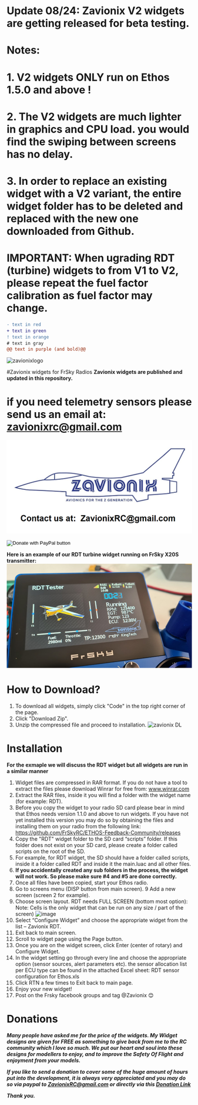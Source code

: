 # Update 08/24: Zavionix V2 widgets are getting released for beta testing.
# Notes: 
# 1. V2 widgets ONLY run on Ethos 1.5.0 and above ! 
# 2. The V2 widgets are much lighter in graphics and CPU load. you would find the swiping between screens has no delay.
# 3. In order to replace an existing widget with a V2 variant, the entire widget folder has to be deleted and replaced with the new one downloaded from Github.
# IMPORTANT: When ugrading RDT (turbine) widgets to from V1 to V2, please repeat the fuel factor calibration as fuel factor may change.
```diff
- text in red
+ text in green
! text in orange
# text in gray
@@ text in purple (and bold)@@
```



![zavionixlogo](https://github.com/user-attachments/assets/fa53db2c-5518-47e4-ad39-6bc7ea443ecd)



#Zavionix widgets for FrSky Radios
**Zavionix widgets are published and updated in this repository.**
# if you need telemetry sensors please send us an email at: zavionixrc@gmail.com
![Alt text](zavionixlogo.png?raw=true "Title")



<form action="https://www.paypal.com/donate" method="post" target="_top">
<input type="hidden" name="hosted_button_id" value="GEWL4TN8WEAKQ" />
<input type="image" src="https://www.paypalobjects.com/en_US/IL/i/btn/btn_donateCC_LG.gif" border="0" name="submit" title="PayPal - The safer, easier way to pay online!" alt="Donate with PayPal button" />
<img alt="" border="0" src="https://www.paypal.com/en_IL/i/scr/pixel.gif" width="1" height="1" />
</form>

**Here is an example of our RDT turbine widget running on FrSky X20S transmitter:**
![Alt text](rdt.jpg?raw=true "Title")

# How to Download?
1. To download all widgets, simply click "Code" in the top right corner of the page.
2. Click "Download Zip".
3. Unzip the compressed file and proceed to installation.
![zavionix DL](https://github.com/i3dm/Zavionix/assets/8968780/402e1269-415a-4dba-9db1-6492cce27ace)

# Installation
**For the exmaple we will discuss the RDT widget but all widgets are run in a similar manner**

1.	Widget files are compressed in RAR format. If you do not have a tool to extract the files please download Winrar for free from: www.winrar.com
2.	Extract the RAR files, inside it you will find a folder with the widget name (for example: RDT).
3.	Before you copy the widget to your radio SD card please bear in mind that Ethos needs version 1.1.0 and above to run widgets. If you have not yet installed this version you may do so by obtaining the files and installing them on your radio from the following link:
https://github.com/FrSkyRC/ETHOS-Feedback-Community/releases
4.	Copy the "RDT" widget folder to the SD card “scripts” folder. If this folder does not exist on your SD card, please create a folder called scripts on the root of the SD.
5.	For example, for RDT widget, the SD should have a folder called scripts, inside it a folder called RDT and inside it the main.luac and all other files.
6.	**If you accidentally created any sub folders in the process, the widget will not work. So please make sure #4 and #5 are done correctly.**
7.	Once all files have been copied, start your Ethos radio.
8.	Go to screens menu (DISP button from main screen).
9	Add a new screen (screen 2 for example).
10. Choose screen layout. RDT needs FULL SCREEN (bottom most option): Note: Cells is the only widget that can be run on any size / part of the screen)
![image](https://user-images.githubusercontent.com/8968780/211631102-098c4c63-71ee-4db4-badd-cce670a688a9.png)
11. Select “Configure Widget” and choose the appropriate widget from the list – Zavionix RDT.
15.	Exit back to main screen.
16.	Scroll to widget page using the Page button.
17.	Once you are on the widget screen, click Enter (center of rotary) and Configure Widget.
18.	In the widget setting go through every line and choose the appropriate option (sensor sources, alert parameters etc).
the sensor allocation list per ECU type can be found in the attached Excel sheet: 
RDT sensor configuration for Ethos.xls
19.	Click RTN a few times to Exit back to main page.
20.	Enjoy your new widget!
21.	Post on the Frsky facebook groups and tag @Zavionix 😊





# Donations
***Many people have asked me for the price of the widgets.
My Widget designs are given for FREE as something to give back from me to the RC community which I love so much.
We put our heart and soul into these designs for modellers to enjoy, and to improve the Safety Of Flight and enjoyment from your models.***

***If you  like to send a donation to cover some of the huge amount of hours put into the development, it is always very appreciated 
and you may do so via paypal to ZavionixRC@gmail.com 
or directly via this [Donation Link](https://www.paypal.com/donate/?hosted_button_id=GEWL4TN8WEAKQ)***

***Thank you.***
